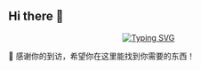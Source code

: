 ## Hi there 👋

<!-- dynamic typing effect 动态打字效果 -->
<div align="center">
  <a href="https://github.com/lt-dh/">
    <img src="https://readme-typing-svg.demolab.com?font=Fira+Code&pause=1000&width=435&lines=tardis-ksh;&center=true&size=27" alt="Typing SVG" />
  </a>
</div>

🎉 感谢你的到访，希望你在这里能找到你需要的东西！
